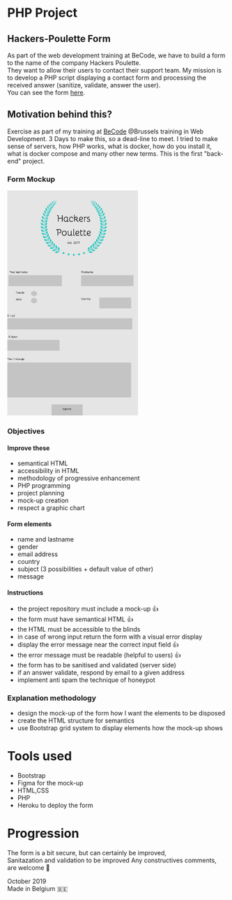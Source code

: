 # PHP Project 
## Hackers-Poulette Form
As part of the web development training at BeCode, we have to build a form to the name of the company Hackers Poulette. <br> They want to allow their users to contact their support team. My mission is to develop a PHP script displaying a contact form and processing the received answer (sanitize, validate, answer the user).<br>
You can see the form [here](http://hackers-poulettess.herokuapp.com/index.php).

## Motivation behind this?
Exercise as part of my training at [BeCode](https://www.becode.org/) @Brussels training in Web Development. 3 Days to make this, so a dead-line to meet. I tried to make sense of servers, how PHP works, what is docker, how do you install it, what is docker compose and many other new terms. This is the first "back-end" project.

### Form Mockup
![logo](assets/img/hackers-poulette-mockup-bigg.png)


### Objectives
#### Improve these
- semantical HTML
- accessibility in HTML
- methodology of progressive enhancement
- PHP programming
- project planning
- mock-up creation
- respect a graphic chart

#### Form elements
- name and lastname
- gender
- email address
- country
- subject (3 possibilities + default value of other)
- message

#### Instructions

- the project repository must include a mock-up  :thumbsup:
- the form must have semantical HTML   :thumbsup:
- the HTML must be accessible to the blinds
- in case of wrong input return the form with a visual error display
- display the error message near the correct input field   :thumbsup:
- the error message must be readable (helpful to users)   :thumbsup:
- the form has to be sanitised and validated (server side)
- if an answer validate, respond by email to a given address
- implement anti spam the technique of honeypot


### Explanation methodology
- design the mock-up of the form how I want the elements to be disposed
- create the HTML structure for semantics
- use Bootstrap grid system to display elements how the mock-up shows


# Tools used
- Bootstrap
- Figma for the mock-up
- HTML,CSS
- PHP
- Heroku to deploy the form


# Progression
The form is a bit secure, but can certainly be improved, <br>
Sanitazation and validation to be improved
Any constructives comments, are welcome 👋


October 2019 <br>
Made in Belgium 🇧🇪


